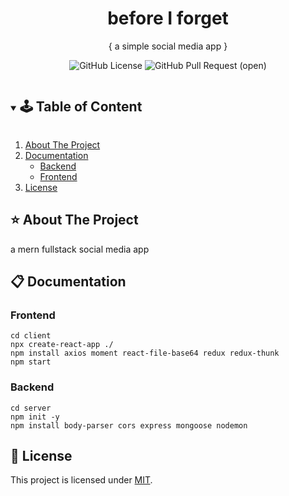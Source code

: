 <!-- PROJECT SUMMARY -->
<p align="center">
  <h1 align="center">before I forget</h1>

  <p align="center">
    { a simple social media app }

<div align="center">

![GitHub License](https://img.shields.io/github/issues/pink-coffee-mug/before-i-forget?color=ff69b4&style=plastic)
![GitHub Pull Request (open)](https://img.shields.io/github/issues-pr/pink-coffee-mug/before-i-forget?color=9cf)

  </div>
</p>

<!-- TABLE OF CONTENT -->
<details open="open">
  <summary><h2 style="display: inline-block">🕹 Table of Content</h2></summary>
  <ol>
    <li>
      <a href="#about-the-project">About The Project</a>
    </li>
    <li>
      <a href="#getting-started">Documentation</a>
      <ul>
        <li><a href="#getting-started">Backend</a></li>
        <li><a href="#overview">Frontend</a></li>
      </ul>
    </li>
    <!-- <li><a href="#contributing">Contributing</a></li> -->
    <li><a href="#license">License</a></li>
  </ol>
</details>

<!-- ABOUT THE PROJECT -->
## :star: About The Project

a mern fullstack social media app 

<!-- CONTENT -->
## :clipboard: Documentation
### Frontend

```
cd client
npx create-react-app ./
npm install axios moment react-file-base64 redux redux-thunk
npm start
```

### Backend

```
cd server
npm init -y
npm install body-parser cors express mongoose nodemon
```

<!-- LICENSE -->
## :pencil: License

This project is licensed under [MIT](https://opensource.org/licenses).

<!-- RESOURCES-->

[contributors-shield]: https://img.shields.io/github/contributors/github_username/repo.svg?style=for-the-badge
[contributors-url]: https://github.com/github_username/repo/graphs/contributors
[forks-shield]: https://img.shields.io/github/forks/github_username/repo.svg?style=for-the-badge
[forks-url]: https://github.com/github_username/repo/network/members
[stars-shield]: https://img.shields.io/github/stars/github_username/repo.svg?style=for-the-badge
[stars-url]: https://github.com/github_username/repo/stargazers
[issues-shield]: https://img.shields.io/github/issues/github_username/repo.svg?style=for-the-badge
[issues-url]: https://github.com/github_username/repo/issues
[license-shield]: https://img.shields.io/github/license/github_username/repo.svg?style=for-the-badge
[license-url]: https://github.com/github_username/repo/blob/master/LICENSE.txt
[GitHub Pull Request (open)]:https://img.shields.io/github/issues-pr/github_username/repo-name?color=blue
[GitHub last commit]:https://img.shields.io/github/last-commit/github_username/repo-name?color=pink
